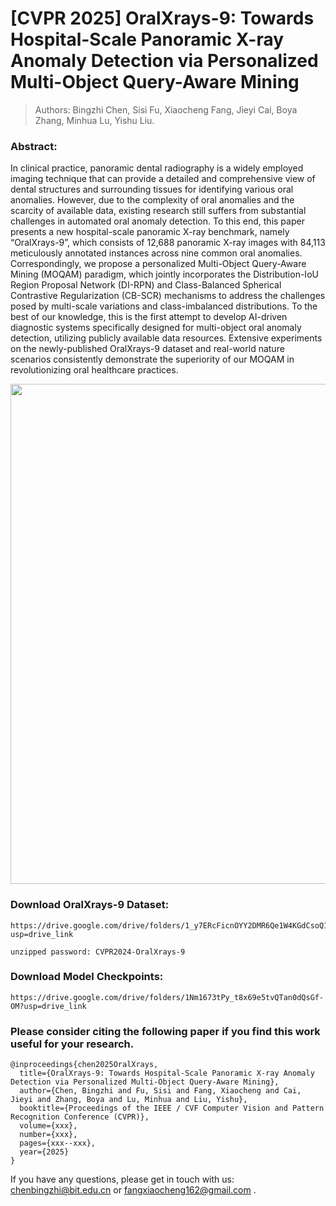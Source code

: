 # [CVPR 2025] OralXrays-9: Towards Hospital-Scale Panoramic X-ray Anomaly Detection via Personalized Multi-Object Query-Aware Mining

> Authors: Bingzhi Chen, Sisi Fu, Xiaocheng Fang, Jieyi Cai, Boya Zhang, Minhua Lu, Yishu Liu.

### Abstract:

In clinical practice, panoramic dental radiography is a widely employed imaging technique that can provide a detailed and comprehensive view of dental structures and surrounding tissues for identifying various oral anomalies. However, due to the complexity of oral anomalies and the scarcity of available data, existing research still suffers from substantial challenges in automated oral anomaly detection. To this end, this paper presents a new hospital-scale panoramic X-ray benchmark, namely “OralXrays-9”, which consists of 12,688 panoramic X-ray images with 84,113 meticulously annotated instances across nine common oral anomalies. Correspondingly, we propose a personalized Multi-Object Query-Aware Mining (MOQAM) paradigm, which jointly incorporates the Distribution-IoU Region Proposal Network (DI-RPN) and Class-Balanced Spherical Contrastive Regularization (CB-SCR) mechanisms to address the challenges posed by multi-scale variations and class-imbalanced distributions. To the best of our knowledge, this is the first attempt to develop AI-driven diagnostic systems specifically designed for multi-object oral anomaly detection, utilizing publicly available data resources. Extensive experiments on the newly-published OralXrays-9 dataset and real-world nature scenarios consistently demonstrate the superiority of our MOQAM in revolutionizing oral healthcare practices.

<img src="./framework.png" width="800">

### Download OralXrays-9 Dataset:
```
https://drive.google.com/drive/folders/1_y7ERcFicnOYY2DMR6Qe1W4KGdCsoQ1n?usp=drive_link
```
```
unzipped password: CVPR2024-OralXrays-9
```
### Download Model Checkpoints:
```
https://drive.google.com/drive/folders/1Nm1673tPy_t8x69e5tvQTan0dQsGf-OM?usp=drive_link
```

### Please consider citing the following paper if you find this work useful for your research.

```
@inproceedings{chen2025OralXrays,
  title={OralXrays-9: Towards Hospital-Scale Panoramic X-ray Anomaly Detection via Personalized Multi-Object Query-Aware Mining},
  author={Chen, Bingzhi and Fu, Sisi and Fang, Xiaocheng and Cai, Jieyi and Zhang, Boya and Lu, Minhua and Liu, Yishu},
  booktitle={Proceedings of the IEEE / CVF Computer Vision and Pattern Recognition Conference (CVPR)},
  volume={xxx},
  number={xxx},
  pages={xxx--xxx},
  year={2025}
}
```

If you have any questions, please get in touch with us: chenbingzhi@bit.edu.cn or fangxiaocheng162@gmail.com
.
